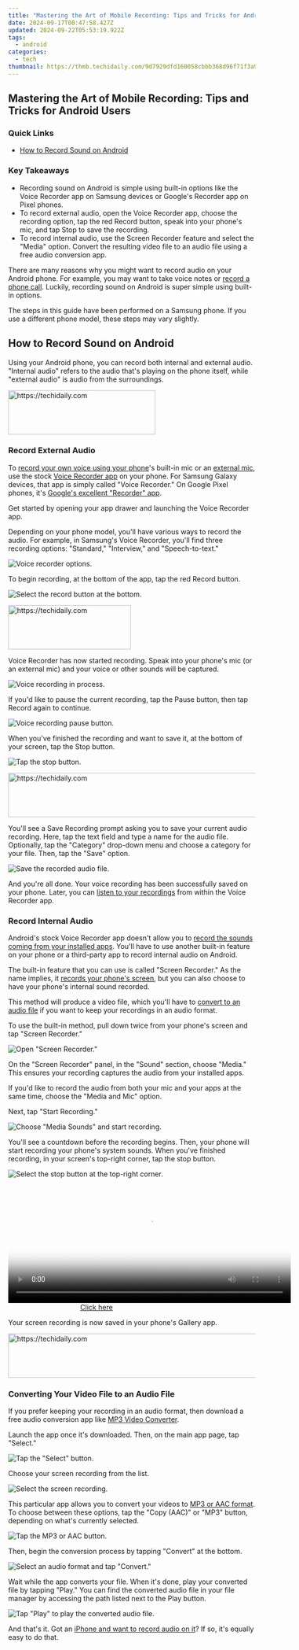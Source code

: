 ```yaml
---
title: "Mastering the Art of Mobile Recording: Tips and Tricks for Android Users"
date: 2024-09-17T00:47:58.427Z
updated: 2024-09-22T05:53:19.922Z
tags:
  - android
categories:
  - tech
thumbnail: https://thmb.techidaily.com/9d7929dfd160058cbbb368d96f71f3a942d4bc6b7e2652c599eedf5bcabac251.jpg
---
```


## Mastering the Art of Mobile Recording: Tips and Tricks for Android Users

### Quick Links

* [How to Record Sound on Android](https://screen-activity-recording.techidaily.com/in-2024-streamlined-recording-experience-with-macbooks-webcam/)

### Key Takeaways

* Recording sound on Android is simple using built-in options like the Voice Recorder app on Samsung devices or Google's Recorder app on Pixel phones.
* To record external audio, open the Voice Recorder app, choose the recording option, tap the red Record button, speak into your phone's mic, and tap Stop to save the recording.
* To record internal audio, use the Screen Recorder feature and select the "Media" option. Convert the resulting video file to an audio file using a free audio conversion app.

 There are many reasons why you might want to record audio on your Android phone. For example, you may want to take voice notes or [record a phone call](https://youtube-clips.techidaily.com/achieving-perfect-reproduction-tips-for-exceptional-sound-capture-for-2024/). Luckily, recording sound on Android is super simple using built-in options.

 The steps in this guide have been performed on a Samsung phone. If you use a different phone model, these steps may vary slightly.

##  How to Record Sound on Android

 Using your Android phone, you can record both internal and external audio. "Internal audio" refers to the audio that's playing on the phone itself, while "external audio" is audio from the surroundings. 

<!-- affiliate ads begin -->
<a href="https://aligracehair.sjv.io/c/5597632/2006928/19272" target="_top" id="2006928">
  <img src="//a.impactradius-go.com/display-ad/19272-2006928" border="0" alt="https://techidaily.com" width="300" height="90"/>
</a>
<img height="0" width="0" src="https://aligracehair.sjv.io/i/5597632/2006928/19272" style="position:absolute;visibility:hidden;" border="0" />
<!-- affiliate ads end -->

###  Record External Audio

 To [record your own voice using your phone](https://screen-mirror.techidaily.com/in-2024-how-to-cast-meizu-21-pro-screen-to-pc-using-wifi-drfone-by-drfone-android/)'s built-in mic or an [external mic](https://bypass-frp.techidaily.com/in-2024-ultimate-guide-on-tecno-spark-20c-frp-bypass-by-drfone-android/), use the stock [Voice Recorder app](https://hardware-tips.techidaily.com/mastering-modern-electronics-a-guide-by-toms-hardware-experts/) on your phone. For Samsung Galaxy devices, that app is simply called "Voice Recorder." On Google Pixel phones, it's [Google's excellent "Recorder" app](https://visual-screen-recording.techidaily.com/updated-mirror-your-gameplay-today-for-2024/).

 Get started by opening your app drawer and launching the Voice Recorder app.

 Depending on your phone model, you'll have various ways to record the audio. For example, in Samsung's Voice Recorder, you'll find three recording options: "Standard," "Interview," and "Speech-to-text."

![Voice recorder options.](https://static1.howtogeekimages.com/wordpress/wp-content/uploads/2023/11/screenshot_20231106_104847_voice-recorder.jpg) 

 To begin recording, at the bottom of the app, tap the red Record button.

![Select the record button at the bottom.](https://static1.howtogeekimages.com/wordpress/wp-content/uploads/2023/11/screenshot_20231106_104855_voice-recorder.jpg) 

<!-- affiliate ads begin -->
<a href="https://bluettius.sjv.io/c/5597632/2139107/17108" target="_top" id="2139107">
  <img src="//a.impactradius-go.com/display-ad/17108-2139107" border="0" alt="https://techidaily.com" width="250" height="90"/>
</a>
<img height="0" width="0" src="https://bluettius.sjv.io/i/5597632/2139107/17108" style="position:absolute;visibility:hidden;" border="0" />
<!-- affiliate ads end -->

 Voice Recorder has now started recording. Speak into your phone's mic (or an external mic) and your voice or other sounds will be captured. 

![Voice recording in process.](https://static1.howtogeekimages.com/wordpress/wp-content/uploads/2023/11/screenshot_20231106_104913_voice-recorder.jpg) 

 If you'd like to pause the current recording, tap the Pause button, then tap Record again to continue.

![Voice recording pause button.](https://static1.howtogeekimages.com/wordpress/wp-content/uploads/2023/11/screenshot_20231106_104913_voice-recordera.jpg) 

 When you've finished the recording and want to save it, at the bottom of your screen, tap the Stop button.

![Tap the stop button.](https://static1.howtogeekimages.com/wordpress/wp-content/uploads/2023/11/screenshot_20231106_104913_voice-recorderb.jpg) 

<!-- affiliate ads begin -->
<a href="https://appsumo.8odi.net/c/5597632/2137395/7443" target="_top" id="2137395">
  <img src="//a.impactradius-go.com/display-ad/7443-2137395" border="0" alt="https://techidaily.com" width="728" height="90"/>
</a>
<img height="0" width="0" src="https://appsumo.8odi.net/i/5597632/2137395/7443" style="position:absolute;visibility:hidden;" border="0" />
<!-- affiliate ads end -->

 You'll see a Save Recording prompt asking you to save your current audio recording. Here, tap the text field and type a name for the audio file. Optionally, tap the "Category" drop-down menu and choose a category for your file. Then, tap the "Save" option.

![Save the recorded audio file.](https://static1.howtogeekimages.com/wordpress/wp-content/uploads/2023/11/screenshot_20231106_104945_voice-recorder.jpg) 

 And you're all done. Your voice recording has been successfully saved on your phone. Later, you can [listen to your recordings](https://visual-screen-recording.techidaily.com/updated-mirror-your-gameplay-today-for-2024/) from within the Voice Recorder app.

###  Record Internal Audio

 Android's stock Voice Recorder app doesn't allow you to [record the sounds coming from your installed apps](https://extra-approaches.techidaily.com/new-nurturing-discussions-strategies-to-connect-with-followers/). You'll have to use another built-in feature on your phone or a third-party app to record internal audio on Android.

 The built-in feature that you can use is called "Screen Recorder." As the name implies, it [records your phone's screen](https://unlock-android.techidaily.com/how-to-change-lock-screen-wallpaper-on-xiaomi-13t-by-drfone-android/), but you can also choose to have your phone's internal sound recorded.

 This method will produce a video file, which you'll have to [convert to an audio file](https://fox-helps.techidaily.com/updated-2024-approved-essential-action-cam-recommendations-for-winter-sports/) if you want to keep your recordings in an audio format.

 To use the built-in method, pull down twice from your phone's screen and tap "Screen Recorder."

![Open "Screen Recorder."](https://static1.howtogeekimages.com/wordpress/wp-content/uploads/2023/11/screenshot_20231106_105214_voice-recorder.jpg) 

 On the "Screen Recorder" panel, in the "Sound" section, choose "Media." This ensures your recording captures the audio from your installed apps.

 If you'd like to record the audio from both your mic and your apps at the same time, choose the "Media and Mic" option.

 Next, tap "Start Recording."

![Choose "Media Sounds" and start recording.](https://static1.howtogeekimages.com/wordpress/wp-content/uploads/2023/11/screenshot_20231106_105237_voice-recorder.jpg) 

 You'll see a countdown before the recording begins. Then, your phone will start recording your phone's system sounds. When you've finished recording, in your screen's top-right corner, tap the stop button.

![Select the stop button at the top-right corner.](https://static1.howtogeekimages.com/wordpress/wp-content/uploads/2023/11/screenshot_20231106_105320_nova-launcher.jpg) 

<!-- affiliate ads begin -->
<span id="1993650">
					<video width="576" height="240" style="cursor:pointer"
           poster="//a.impactradius-go.com/display-clicktoplayimage/1993650.png"
           onclick="if(!this.playClicked){this.play();this.setAttribute('controls',true);this.playClicked=true;}">
	   <source src="//a.impactradius-go.com/display-ad/22993-1993650">
	   <img src="//a.impactradius-go.com/display-clicktoplayimage/1993650.png" style="border: none; height: 100%; width: 100%; object-fit: contain">
	</video>
	<div style="width:360px;text-align:center"><a href="javascript:window.open(decodeURIComponent('https%3A%2F%2Fhomestyler.sjv.io%2Fc%2F5597632%2F1993650%2F22993'), '_blank');void(0);">Click here</a></div>
</span>
<img height="0" width="0" src="https://imp.pxf.io/i/5597632/1993650/22993" style="position:absolute;visibility:hidden;" border="0" />
<!-- affiliate ads end -->

 Your screen recording is now saved in your phone's Gallery app.

<!-- affiliate ads begin -->
<a href="https://unicoeye.pxf.io/c/5597632/2134490/18498" target="_top" id="2134490">
  <img src="//a.impactradius-go.com/display-ad/18498-2134490" border="0" alt="https://techidaily.com" width="728" height="90"/>
</a>
<img height="0" width="0" src="https://unicoeye.pxf.io/i/5597632/2134490/18498" style="position:absolute;visibility:hidden;" border="0" />
<!-- affiliate ads end -->

###  Converting Your Video File to an Audio File

 If you prefer keeping your recording in an audio format, then download a free audio conversion app like [MP3 Video Converter](https://www.anrdoezrs.net/links/3607085/type/dlg/sid/UUhtgUeUpU203855/https://play.google.com/store/apps/details?id=com.springwalk.mediaconverter).

 Launch the app once it's downloaded. Then, on the main app page, tap "Select."

![Tap the "Select" button.](https://static1.howtogeekimages.com/wordpress/wp-content/uploads/2023/11/5-1.png) 

 Choose your screen recording from the list.

![Select the screen recording.](https://static1.howtogeekimages.com/wordpress/wp-content/uploads/2023/11/4-1.png) 

 This particular app allows you to convert your videos to [MP3 or AAC format](https://instagram-clips.techidaily.com/new-2024-approved-scaling-up-instagram-videos-mobile-and-desktop-approaches/). To choose between these options, tap the "Copy (AAC)" or "MP3" button, depending on what's currently selected.

![Tap the MP3 or AAC button.](https://static1.howtogeekimages.com/wordpress/wp-content/uploads/2023/11/3-1.png) 

 Then, begin the conversion process by tapping "Convert" at the bottom.

![Select an audio format and tap "Convert."](https://static1.howtogeekimages.com/wordpress/wp-content/uploads/2023/11/2-2.png) 

 Wait while the app converts your file. When it's done, play your converted file by tapping "Play." You can find the converted audio file in your file manager by accessing the path listed next to the Play button.

![Tap "Play" to play the converted audio file.](https://static1.howtogeekimages.com/wordpress/wp-content/uploads/2023/11/1-3.png) 

 And that's it. Got an [iPhone and want to record audio on it](https://extra-information.techidaily.com/brief-sequences-lasting-impressions-time-lapse-with-samsung/)? If so, it's equally easy to do that.

<ins class="adsbygoogle"
     style="display:block"
     data-ad-format="autorelaxed"
     data-ad-client="ca-pub-7571918770474297"
     data-ad-slot="1223367746"></ins>

<ins class="adsbygoogle"
     style="display:block"
     data-ad-client="ca-pub-7571918770474297"
     data-ad-slot="8358498916"
     data-ad-format="auto"
     data-full-width-responsive="true"></ins>



